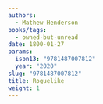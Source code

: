 ```yaml
---
authors:
  - Mathew Henderson
books/tags:
  - owned-but-unread
date: 1800-01-27
params:
  isbn13: "9781487007812"
  year: "2020"
slug: "9781487007812"
title: Roguelike
weight: 1
---
```


<!--more-->
